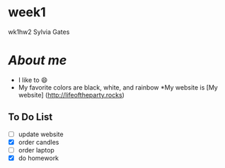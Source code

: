 # week1
wk1hw2
Sylvia Gates
# _About me_
* I like to :smile:
* My favorite colors are black, white, and rainbow
*My website is [My website] (http://lifeoftheparty.rocks)

## **To Do List**
- [ ] update website
- [x] order candles
- [ ] order laptop
- [x] do homework
